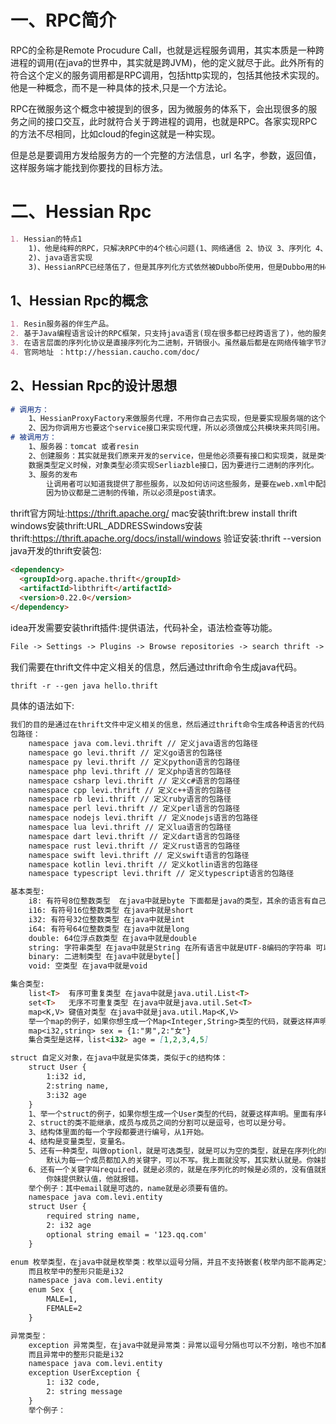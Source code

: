 # 一、RPC简介

RPC的全称是Remote Procudure Call，也就是远程服务调用，其实本质是一种跨进程的调用(在java的世界中，其实就是跨JVM)，他的定义就尽于此。此外所有的符合这个定义的服务调用都是RPC调用，包括http实现的，包括其他技术实现的。他是一种概念，而不是一种具体的技术,只是一个方法论。

RPC在微服务这个概念中被提到的很多，因为微服务的体系下，会出现很多的服务之间的接口交互，此时就符合关于跨进程的调用，也就是RPC。各家实现RPC的方法不尽相同，比如cloud的fegin这就是一种实现。

但是总是要调用方发给服务方的一个完整的方法信息，url 名字，参数，返回值，这样服务端才能找到你要找的目标方法。

# 二、Hessian Rpc

~~~markdown
1. Hessian的特点1
	1)、他是纯粹的RPC，只解决RPC中的4个核心问题(1、网络通信 2、协议 3、序列化 4、远程调用代理）
	2)、java语言实现
	3)、HessianRPC已经落伍了，但是其序列化方式依然被Dubbo所使用，但是Dubbo用的Hessian是阿里重新实现的(Hessain Lite)，Dubbo中默认启动就是这个。
~~~

## 1、Hessian Rpc的概念

~~~markdown
1. Resin服务器的伴生产品。
2. 基于Java编程语言设计的RPC框架，只支持java语言(现在很多都已经跨语言了)，他的服务调用者和服务的提供者都必须是java开发的。
3. 在语言层面的序列化协议是直接序列化为二进制，开销很小。虽然最后都是在网络传输字节流都是二进制的，但是如果你在语言层面就序列化为二进制的，网络传输肯定是更节省的。
4. 官网地址 ：http://hessian.caucho.com/doc/
~~~

## 2、Hessian Rpc的设计思想

~~~markdown
# 调用方：
	1、HessianProxyFactory来做服务代理，不用你自己去实现，但是要实现服务端的这个接口代理需要两个要素，一个是这个接口类，一个是请求哪个服务具体的url。
	2、因为你调用方也要这个service接口来实现代理，所以必须做成公共模块来共同引用。
# 被调用方：
	1、服务器：tomcat 或者resin
	2、创建服务：其实就是我们原来开发的service，但是他必须要有接口和实现类，就是类似这种OrderService 和 OrderServiceImpl这样的结构，因为Hessian的远程代理是通过JDK的代理创建的，必须要基于接口，他比较早，所以没选择CGLIB。
	数据类型定义时候，对象类型必须实现Serliazble接口，因为要进行二进制的序列化。
	3、服务的发布
		让调用者可以知道我提供了那些服务，以及如何访问这些服务，是要在web.xml中配置HessianServlet，类似当初springmvc配置servlet的样子。
		因为协议都是二进制的传输，所以必须是post请求。
~~~


thrift官方网址:https://thrift.apache.org/
mac安装thrift:brew install thrift
windows安装thrift:URL_ADDRESSwindows安装thrift:https://thrift.apache.org/docs/install/windows
验证安装:thrift --version 
java开发的thrift安装包:
~~~markdown
<dependency>
  <groupId>org.apache.thrift</groupId>
  <artifactId>libthrift</artifactId>
  <version>0.22.0</version>
</dependency>
~~~

idea开发需要安装thrift插件:提供语法，代码补全，语法检查等功能。
~~~markdown
File -> Settings -> Plugins -> Browse repositories -> search thrift -> install
~~~
我们需要在thrift文件中定义相关的信息，然后通过thrift命令生成java代码。
~~~markdown
thrift -r --gen java hello.thrift
~~~
具体的语法如下:
~~~markdown
我们的目的是通过在thrift文件中定义相关的信息，然后通过thrift命令生成各种语言的代码，这里我们以java为例。
包路径：
    namespace java com.levi.thrift // 定义java语言的包路径
    namespace go levi.thrift // 定义go语言的包路径
    namespace py levi.thrift // 定义python语言的包路径
    namespace php levi.thrift // 定义php语言的包路径
    namespace csharp levi.thrift // 定义c#语言的包路径
    namespace cpp levi.thrift // 定义c++语言的包路径
    namespace rb levi.thrift // 定义ruby语言的包路径
    namespace perl levi.thrift // 定义perl语言的包路径
    namespace nodejs levi.thrift // 定义nodejs语言的包路径
    namespace lua levi.thrift // 定义lua语言的包路径
    namespace dart levi.thrift // 定义dart语言的包路径
    namespace rust levi.thrift // 定义rust语言的包路径
    namespace swift levi.thrift // 定义swift语言的包路径
    namespace kotlin levi.thrift // 定义kotlin语言的包路径
    namespace typescript levi.thrift // 定义typescript语言的包路径

基本类型:
    i8: 有符号8位整数类型  在java中就是byte 下面都是java的类型，其余的语言有自己的
    i16: 有符号16位整数类型 在java中就是short
    i32: 有符号32位整数类型 在java中就是int
    i64: 有符号64位整数类型 在java中就是long
    double: 64位浮点数类型 在java中就是double
    string: 字符串类型 在java中就是String 在所有语言中就是UTF-8编码的字符串 可以是单引号也可以是双引号
    binary: 二进制类型 在java中就是byte[]
    void: 空类型 在java中就是void

集合类型:
    list<T>  有序可重复类型 在java中就是java.util.List<T>
    set<T>   无序不可重复类型 在java中就是java.util.Set<T>
    map<K,V> 键值对类型 在java中就是java.util.Map<K,V>
    举一个map的例子，如果你想生成一个Map<Integer,String>类型的代码，就要这样声明。
    map<i32,string> sex = {1:"男",2:"女"}
    集合类型是这样，list<i32> age = [1,2,3,4,5]

struct 自定义对象，在java中就是实体类，类似于c的结构体：
    struct User {
        1:i32 id,
        2:string name,
        3:i32 age
    }
    1、举一个struct的例子，如果你想生成一个User类型的代码，就要这样声明。里面有序号，类型，属性名称。
    2、struct的类不能继承，成员与成员之间的分割可以是逗号，也可以是分号。
    3、结构体里面的每一个字段都要进行编号，从1开始。
    4、结构是变量类型，变量名。
    5、还有一种类型，叫做optionl，就是可选类型，就是可以为空的类型，就是在序列化的时候是可选的，没有值就不序列化，有就序列化。
        默认为每一个成员都加入的关键字，可以不写。我上面就没写，其实默认就是。你妹提供默认值，他就不做序列化。
    6、还有一个关键字叫required，就是必须的，就是在序列化的时候是必须的，没有值就报错。和optionl相反。
        你妹提供默认值，他就报错。
    举个例子：其中email就是可选的，name就是必须要有值的。
    namespace java com.levi.entity
    struct User {
        required string name,
        2: i32 age
        optional string email = '123.qq.com'
    }

enum 枚举类型，在java中就是枚举类：枚举以逗号分隔，并且不支持嵌套(枚举内部不能再定义枚举)
    而且枚举中的整形只能是i32
    namespace java com.levi.entity
    enum Sex {
        MALE=1,
        FEMALE=2
    }

异常类型：
    exception 异常类型，在java中就是异常类：异常以逗号分隔也可以不分割，啥也不加都行，并且不支持嵌套(异常内部不能再定义异常)
    而且异常中的整形只能是i32
    namespace java com.levi.entity
    exception UserException {
        1: i32 code, 
        2: string message
    }
    举个例子：
~~~